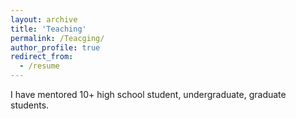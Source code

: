```yaml
---
layout: archive
title: 'Teaching'
permalink: /Teacging/
author_profile: true
redirect_from:
  - /resume
---
```


I have mentored 10+ high school student, undergraduate, graduate students. 


